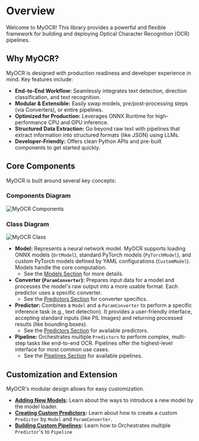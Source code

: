 # Overview

Welcome to MyOCR! This library provides a powerful and flexible framework for building and deploying Optical Character Recognition (OCR) pipelines.

## Why MyOCR?

MyOCR is designed with production readiness and developer experience in mind. Key features include:

*   **End-to-End Workflow:** Seamlessly integrates text detection, direction classification, and text recognition.
*   **Modular & Extensible:** Easily swap models, pre/post-processing steps (via Converters), or entire pipelines.
*   **Optimized for Production:** Leverages ONNX Runtime for high-performance CPU and GPU inference.
*   **Structured Data Extraction:** Go beyond raw text with pipelines that extract information into structured formats (like JSON) using LLMs.
*   **Developer-Friendly:** Offers clean Python APIs and pre-built components to get started quickly.

## Core Components

MyOCR is built around several key concepts:

### Components Diagram
![MyOCR Components](../assets/images/components.png)


### Class Diagram
![MyOCR Class](../assets/images/myocr_class_diagram.png)

*   **Model:** Represents a neural network model. MyOCR supports loading ONNX models (`OrtModel`), standard PyTorch models (`PyTorchModel`), and custom PyTorch models defined by YAML configurations (`CustomModel`). Models handle the core computation.
    *   See the [Models Section](../models/index.md) for more details.
*   **Converter (`ParamConverter`):** Prepares input data for a model and processes the model's raw output into a more usable format. Each predictor uses a specific converter.
    *   See the [Predictors Section](../predictors/index.md) for converter specifics.
*   **Predictor:** Combines a `Model` and a `ParamConverter` to perform a specific inference task (e.g., text detection). It provides a user-friendly interface, accepting standard inputs (like PIL Images) and returning processed results (like bounding boxes).
    *   See the [Predictors Section](../predictors/index.md) for available predictors.
*   **Pipeline:** Orchestrates multiple `Predictors` to perform complex, multi-step tasks like end-to-end OCR. Pipelines offer the highest-level interface for most common use cases.
    *   See the [Pipelines Section](../pipelines/index.md) for available pipelines.


## Customization and Extension

MyOCR's modular design allows for easy customization.

*   **[Adding New Models](../models/add-model.md):** Learn about the ways to introduce a new model by the model loader.
*   **[Creating Custom Predictors](../predictors/create-predictor.md):** Learn about how to create a custom `Predictor` by `Model` and `ParamConverter`.
*   **[Building Custom Pipelines](../pipelines/build-pipeline.md):** Learn how to Orchestrates multiple `Predictor`'s to `Pipeline`